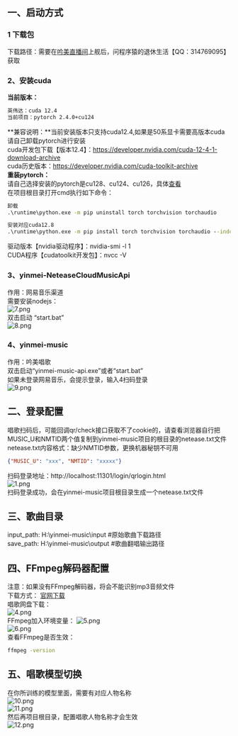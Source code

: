 ## 一、启动方式
### 1 下载包
下载路径：需要在[吟美直播间](http://live.bilibili.com/3033646)上舰后，问程序猿的退休生活【QQ：314769095】获取  

### 2、安装cuda
**当前版本：**
```cmd
英伟达：cuda 12.4
当前项目：pytorch 2.4.0+cu124
```
**兼容说明：**当前安装版本只支持cuda12.4,如果是50系显卡需要高版本cuda请自己卸载pytorch进行安装  
cuda开发包下载【版本12.4】：https://developer.nvidia.com/cuda-12-4-1-download-archive  
cuda历史版本：https://developer.nvidia.com/cuda-toolkit-archive  
**重装pytorch：**  
请自己选择安装的pytorch是cu128、cu124、cu126，具体[查看](https://pytorch.org/get-started/locally/)  
在项目根目录打开cmd执行如下命令：  
```cmd
卸载
.\runtime\python.exe -m pip uninstall torch torchvision torchaudio

安装对应cuda12.8
.\runtime\python.exe -m pip install torch torchvision torchaudio --index-url https://download.pytorch.org/whl/cu128
```

驱动版本【nvidia驱动程序】：nvidia-smi -l 1  
CUDA程序【cudatoolkit开发包】：nvcc -V  

### 3、yinmei-NeteaseCloudMusicApi
作用：网易音乐渠道  
需要安装nodejs：  
![7.png](images/yinmei-music/7.png)  
双击启动 “start.bat”  
![8.png](images/yinmei-music/8.png)  

### 4、yinmei-music
作用：吟美唱歌  
双击启动“yinmei-music-api.exe”或者“start.bat”  
如果未登录网易音乐，会提示登录，输入4扫码登录  
![9.png](images/yinmei-music/9.png)  


## 二、登录配置
唱歌扫码后，可能回调qr/check接口获取不了cookie的，请查看浏览器自行把MUSIC_U和NMTID两个值复制到yinmei-music项目的根目录的netease.txt文件  
netease.txt内容格式：缺少NMTID参数，更换机器秘钥不可用  
```json
{"MUSIC_U": "xxx", "NMTID": "xxxxx"}
```
扫码登录地址：http://localhost:11301/login/qrlogin.html  
![1.png](images/yinmei-music/1.png)  
扫码登录成功，会在yinmei-music项目根目录生成一个netease.txt文件  

## 三、歌曲目录
input_path: H:\yinmei-music\input  #原始歌曲下载路径  
save_path: H:\yinmei-music\output  #歌曲翻唱输出路径  

## 四、FFmpeg解码器配置
注意：如果没有FFmpeg解码器，将会不能识别mp3音频文件  
下载方式：
[官网下载](https://ffmpeg.org/download.html#build-windows)  
唱歌网盘下载：  
![4.png](images/yinmei-music/4.png)  
FFmpeg加入环境变量：
![5.png](images/yinmei-music/5.png)  
![6.png](images/yinmei-music/6.png)  
查看FFmpeg是否生效：  
```cmd
ffmpeg -version
```

## 五、唱歌模型切换
在你所训练的模型里面，需要有对应人物名称  
![10.png](images/yinmei-music/10.png)  
![11.png](images/yinmei-music/11.png)  
然后再项目根目录，配置唱歌人物名称才会生效  
![12.png](images/yinmei-music/12.png) 